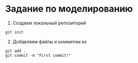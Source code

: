 # Задание по моделированию

1. Создаем локальный репозиторий

``` 
git init 
```

2. Добавляем файлы и коммитим их

```
git add .
git commit -m "First commit!"
```

